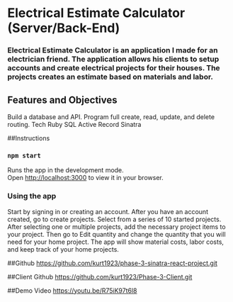 # Electrical Estimate Calculator (Server/Back-End)
### Electrical Estimate Calculator is an application I made for an electrician friend. The application allows his clients to setup accounts and create electrical projects for their houses. The projects creates an estimate based on materials and labor.
## Features and Objectives
Build a database and API. Program full create, read, update, and delete routing. Tech Ruby SQL Active Record Sinatra

##Instructions
### `npm start`

Runs the app in the development mode.\
Open [http://localhost:3000](http://localhost:3000) to view it in your browser.

### Using the app
Start by signing in or creating an account. After you have an account created, go to create projects. Select from a series of 10 started projects. After selecting one or multiple projects, add the necessary project items to your project. Then go to Edit quantity and change the quantity that you will need for your home project. The app will show material costs, labor costs, and keep track of your home projects. 

##Github
https://github.com/kurt1923/phase-3-sinatra-react-project.git

##Client Github
https://github.com/kurt1923/Phase-3-Client.git

##Demo Video
https://youtu.be/R75iK97t6l8
